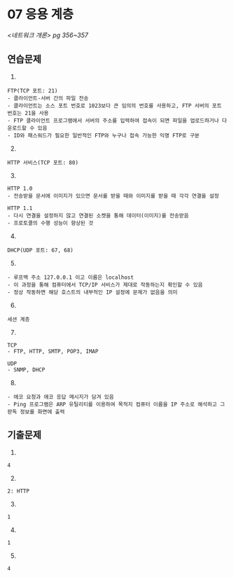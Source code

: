 # 07 응용 계층

*<네트워크 개론> pg 356~357*



## 연습문제

1. 

   ```
   FTP(TCP 포트: 21)
   - 클라이언트-서버 간의 파일 전송
   - 클라이언트는 소스 포트 번호로 1023보다 큰 임의의 번호를 사용하고, FTP 서버의 포트 번호는 21을 사용
   - FTP 클라이언트 프로그램에서 서버의 주소를 입력하여 접속이 되면 파일을 업로드하거나 다운로드할 수 있음
   - ID와 패스워드가 필요한 일반적인 FTP와 누구나 접속 가능한 익명 FTP로 구분
   ```

2. 

   ```
   HTTP 서비스(TCP 포트: 80)
   ```

3. 

   ```
   HTTP 1.0
   - 전송받을 문서에 이미지가 있으면 문서를 받을 때와 이미지를 받을 때 각각 연결을 설정
   
   HTTP 1.1
   - 다시 연결을 설정하지 않고 연결된 소켓을 통해 데이터(이미지)를 전송받음
   - 프로토콜의 수행 성능이 향상된 것
   ```

4. 

   ```
   DHCP(UDP 포트: 67, 68)
   ```

5. 

   ```
   - 루프백 주소 127.0.0.1 이고 이름은 localhost
   - 이 과정을 통해 컴퓨터에서 TCP/IP 서비스가 제대로 작동하는지 확인할 수 있음
   - 정상 작동하면 해당 호스트의 내부적인 IP 설정에 문제가 없음을 의미
   ```

6. 

   ```
   세션 계층
   ```

7. 

   ```
   TCP
   - FTP, HTTP, SMTP, POP3, IMAP
   
   UDP
   - SNMP, DHCP
   ```

8. 

   ```
   - 에코 요청과 에코 응답 메시지가 담겨 있음
   - Ping 프로그램은 ARP 유틸리티를 이용하여 목적지 컴퓨터 이름을 IP 주소로 해석하고 그 판독 정보를 화면에 출력
```

## 기출문제

1. 

   ```
   4
   ```

2. 

   ```
   2: HTTP
   ```

3. 

   ```
   1
   ```

4. 

   ```
   1
   ```

5. 

   ```
   4
   ```
